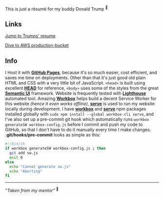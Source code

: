 This is just a résumé for my buddy Donald Trump <sup>🐷</sup>

## Links
[Jump to Trumps' resume](https://keep-simple.github.io/homepage/index.html)

[Dive to AWS production-bucket](http://keep-simple-homepage-production.s3-website.eu-central-1.amazonaws.com/index.html)

## Info
I Host it with [**GitHub Pages**](https://pages.github.com/), because it's so much easier, cost efficient, and saves me time on deployments. Other than that it's just good old plain HTML and CSS with a very little bit of JavaScript. `<head>` is built using excellent [**HEAD**](https://github.com/joshbuchea/HEAD) for reference, `<body>` uses some of the styles from the great [**Semantic UI**](https://github.com/Semantic-Org/Semantic-UI) framework. Website is frequently tested with [**Lighthouse**](https://developers.google.com/web/tools/lighthouse/) automated tool. Amazing [**Workbox**](https://developers.google.com/web/tools/workbox/) helps build a decent Service Worker for this website _(hence it even works offline)_, [**serve**](https://zeit.co/blog/serve-7) is used to run my website locally during development. I have [**workbox**](https://github.com/GoogleChrome/workbox) and [**serve**](https://github.com/zeit/serve) npm packages installed globally with `sudo npm install --global workbox-cli serve`, and I've also set up a pre-commit git hook which automatically runs `workbox generateSW workbox-config.js` before I commit and push my code to GitHub, so that I don't have to do it manually every time I make changes. **.git/hooks/pre-commit** looks as simple as this:

``` bash
#!/bin/sh
if workbox generateSW workbox-config.js ; then
  git add sw.js
  exit 0
else
  echo "Cannot generate sw.js"
  echo "Aborting"
fi
```

------

_“Taken from my mentor”_ <sup>🐷</sup>
